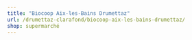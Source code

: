 ```yaml
---
title: "Biocoop Aix-les-Bains Drumettaz"
url: /drumettaz-clarafond/biocoop-aix-les-bains-drumettaz/
shop: supermarché
---
```

